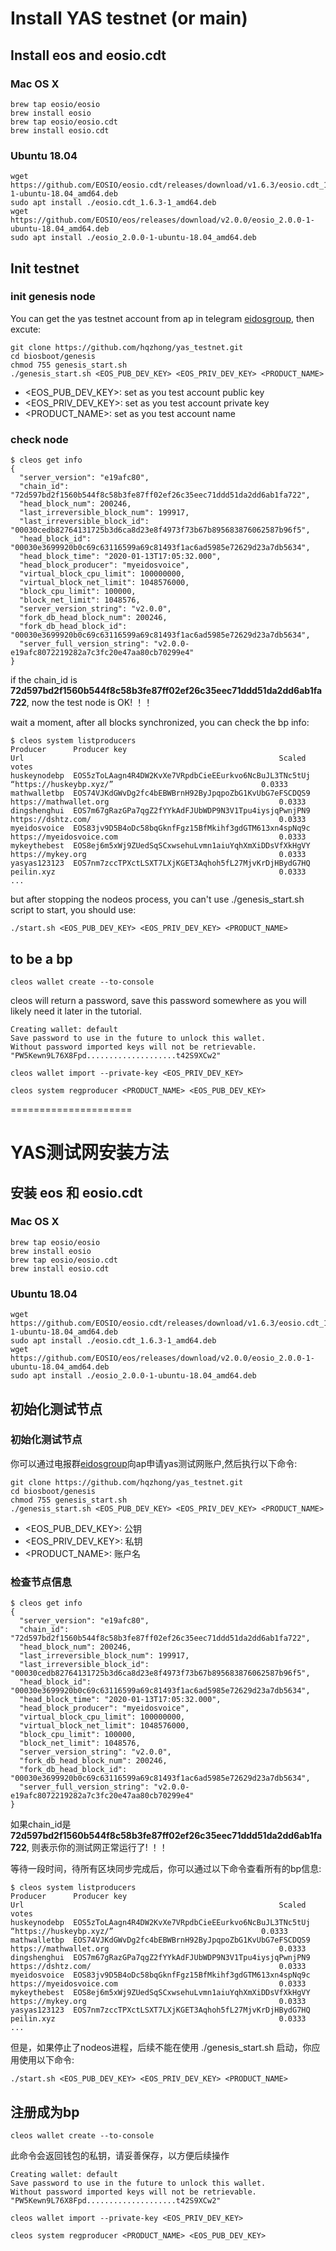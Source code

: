 # Install YAS testnet (or main)

## Install eos and eosio.cdt
### Mac OS X
```shell
brew tap eosio/eosio
brew install eosio
brew tap eosio/eosio.cdt
brew install eosio.cdt
```

### Ubuntu 18.04
```shell
wget https://github.com/EOSIO/eosio.cdt/releases/download/v1.6.3/eosio.cdt_1.6.3-1-ubuntu-18.04_amd64.deb
sudo apt install ./eosio.cdt_1.6.3-1_amd64.deb
wget https://github.com/EOSIO/eos/releases/download/v2.0.0/eosio_2.0.0-1-ubuntu-18.04_amd64.deb
sudo apt install ./eosio_2.0.0-1-ubuntu-18.04_amd64.deb
```

## Init testnet
### init genesis node
You can get the yas testnet account from ap in telegram [eidosgroup](https://t.me/eidosgroup), then excute:
```shell
git clone https://github.com/hqzhong/yas_testnet.git
cd biosboot/genesis
chmod 755 genesis_start.sh
./genesis_start.sh <EOS_PUB_DEV_KEY> <EOS_PRIV_DEV_KEY> <PRODUCT_NAME>
```

- <EOS_PUB_DEV_KEY>: set as you test account public key
- <EOS_PRIV_DEV_KEY>: set as you test account private key
- <PRODUCT_NAME>: set as you test account name

### check node
```shell
$ cleos get info
{
  "server_version": "e19afc80",
  "chain_id": "72d597bd2f1560b544f8c58b3fe87ff02ef26c35eec71ddd51da2dd6ab1fa722",
  "head_block_num": 200246,
  "last_irreversible_block_num": 199917,
  "last_irreversible_block_id": "00030cedb82764131725b3d6ca8d23e8f4973f73b67b895683876062587b96f5",
  "head_block_id": "00030e3699920b0c69c63116599a69c81493f1ac6ad5985e72629d23a7db5634",
  "head_block_time": "2020-01-13T17:05:32.000",
  "head_block_producer": "myeidosvoice",
  "virtual_block_cpu_limit": 100000000,
  "virtual_block_net_limit": 1048576000,
  "block_cpu_limit": 100000,
  "block_net_limit": 1048576,
  "server_version_string": "v2.0.0",
  "fork_db_head_block_num": 200246,
  "fork_db_head_block_id": "00030e3699920b0c69c63116599a69c81493f1ac6ad5985e72629d23a7db5634",
  "server_full_version_string": "v2.0.0-e19afc8072219282a7c3fc20e47aa80cb70299e4"
}
```
if the chain_id is __72d597bd2f1560b544f8c58b3fe87ff02ef26c35eec71ddd51da2dd6ab1fa722__, now the test node is OK! ！！

wait a moment, after all blocks synchronized, you can check the bp info:
```
$ cleos system listproducers
Producer      Producer key                                              Url                                                         Scaled votes
huskeynodebp  EOS5zToLAagn4R4DW2KvXe7VRpdbCieEEurkvo6NcBuJL3TNc5tUj     “https://huskeybp.xyz/”                                 0.0333
mathwalletbp  EOS74VJKdGWvDg2fc4bEBWBrnH92ByJpqpoZbG1KvUbG7eFSCDQS9     https://mathwallet.org                                      0.0333
dingshenghui  EOS7m67gRazGPa7qgZ2fYYkAdFJUbWDP9N3V1Tpu4iysjqPwnjPN9     https://dshtz.com/                                          0.0333
myeidosvoice  EOS83jv9D5B4oDc58bqGknfFgz15BfMkihf3gdGTM613xn4spNq9c     https://myeidosvoice.com                                    0.0333
mykeythebest  EOS8ej6m5xWj9ZUedSqSCxwsehuLvmn1aiuYqhXmXiDDsVfXkHgVY     https://mykey.org                                           0.0333
yasyas123123  EOS7nm7zccTPXctLSXT7LXjKGET3Aqhoh5fL27MjvKrDjHBydG7HQ     peilin.xyz                                                  0.0333
...
```

but after stopping the nodeos process, you can't use ./genesis_start.sh script to start, you should use:
```shell
./start.sh <EOS_PUB_DEV_KEY> <EOS_PRIV_DEV_KEY> <PRODUCT_NAME>
```

## to be a bp
```shell
cleos wallet create --to-console
```
cleos will return a password, save this password somewhere as you will likely need it later in the tutorial.
```
Creating wallet: default
Save password to use in the future to unlock this wallet.
Without password imported keys will not be retrievable.
"PW5Kewn9L76X8Fpd....................t42S9XCw2"
```

```shell
cleos wallet import --private-key <EOS_PRIV_DEV_KEY>
```

```shell
cleos system regproducer <PRODUCT_NAME> <EOS_PUB_DEV_KEY>
```

=====================

# YAS测试网安装方法 

## 安装 eos 和 eosio.cdt
### Mac OS X
```shell
brew tap eosio/eosio
brew install eosio
brew tap eosio/eosio.cdt
brew install eosio.cdt
```

### Ubuntu 18.04
```shell
wget https://github.com/EOSIO/eosio.cdt/releases/download/v1.6.3/eosio.cdt_1.6.3-1-ubuntu-18.04_amd64.deb
sudo apt install ./eosio.cdt_1.6.3-1_amd64.deb
wget https://github.com/EOSIO/eos/releases/download/v2.0.0/eosio_2.0.0-1-ubuntu-18.04_amd64.deb
sudo apt install ./eosio_2.0.0-1-ubuntu-18.04_amd64.deb
```

## 初始化测试节点
### 初始化测试节点
你可以通过电报群[eidosgroup](https://t.me/eidosgroup)向ap申请yas测试网账户,然后执行以下命令:
```shell
git clone https://github.com/hqzhong/yas_testnet.git
cd biosboot/genesis
chmod 755 genesis_start.sh
./genesis_start.sh <EOS_PUB_DEV_KEY> <EOS_PRIV_DEV_KEY> <PRODUCT_NAME>
```

- <EOS_PUB_DEV_KEY>: 公钥
- <EOS_PRIV_DEV_KEY>: 私钥
- <PRODUCT_NAME>: 账户名

### 检查节点信息
```shell
$ cleos get info
{
  "server_version": "e19afc80",
  "chain_id": "72d597bd2f1560b544f8c58b3fe87ff02ef26c35eec71ddd51da2dd6ab1fa722",
  "head_block_num": 200246,
  "last_irreversible_block_num": 199917,
  "last_irreversible_block_id": "00030cedb82764131725b3d6ca8d23e8f4973f73b67b895683876062587b96f5",
  "head_block_id": "00030e3699920b0c69c63116599a69c81493f1ac6ad5985e72629d23a7db5634",
  "head_block_time": "2020-01-13T17:05:32.000",
  "head_block_producer": "myeidosvoice",
  "virtual_block_cpu_limit": 100000000,
  "virtual_block_net_limit": 1048576000,
  "block_cpu_limit": 100000,
  "block_net_limit": 1048576,
  "server_version_string": "v2.0.0",
  "fork_db_head_block_num": 200246,
  "fork_db_head_block_id": "00030e3699920b0c69c63116599a69c81493f1ac6ad5985e72629d23a7db5634",
  "server_full_version_string": "v2.0.0-e19afc8072219282a7c3fc20e47aa80cb70299e4"
}
```
如果chain_id是 __72d597bd2f1560b544f8c58b3fe87ff02ef26c35eec71ddd51da2dd6ab1fa722__, 则表示你的测试网正常运行了! ！！

等待一段时间，待所有区块同步完成后，你可以通过以下命令查看所有的bp信息:
```
$ cleos system listproducers
Producer      Producer key                                              Url                                                         Scaled votes
huskeynodebp  EOS5zToLAagn4R4DW2KvXe7VRpdbCieEEurkvo6NcBuJL3TNc5tUj     “https://huskeybp.xyz/”                                 0.0333
mathwalletbp  EOS74VJKdGWvDg2fc4bEBWBrnH92ByJpqpoZbG1KvUbG7eFSCDQS9     https://mathwallet.org                                      0.0333
dingshenghui  EOS7m67gRazGPa7qgZ2fYYkAdFJUbWDP9N3V1Tpu4iysjqPwnjPN9     https://dshtz.com/                                          0.0333
myeidosvoice  EOS83jv9D5B4oDc58bqGknfFgz15BfMkihf3gdGTM613xn4spNq9c     https://myeidosvoice.com                                    0.0333
mykeythebest  EOS8ej6m5xWj9ZUedSqSCxwsehuLvmn1aiuYqhXmXiDDsVfXkHgVY     https://mykey.org                                           0.0333
yasyas123123  EOS7nm7zccTPXctLSXT7LXjKGET3Aqhoh5fL27MjvKrDjHBydG7HQ     peilin.xyz                                                  0.0333
...
```

但是，如果停止了nodeos进程，后续不能在使用 ./genesis_start.sh 启动，你应用使用以下命令:
```shell
./start.sh <EOS_PUB_DEV_KEY> <EOS_PRIV_DEV_KEY> <PRODUCT_NAME>
```

## 注册成为bp
```shell
cleos wallet create --to-console
```
此命令会返回钱包的私钥，请妥善保存，以方便后续操作
```
Creating wallet: default
Save password to use in the future to unlock this wallet.
Without password imported keys will not be retrievable.
"PW5Kewn9L76X8Fpd....................t42S9XCw2"
```

```shell
cleos wallet import --private-key <EOS_PRIV_DEV_KEY>
```

```shell
cleos system regproducer <PRODUCT_NAME> <EOS_PUB_DEV_KEY>
```



